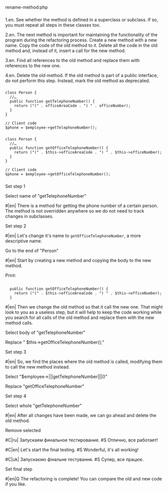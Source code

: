 rename-method:php

###

1.en. See whether the method is defined in a superclass or subclass. If so, you must repeat all steps in these classes too.

2.en. The next method is important for maintaining the functionality of the program during the refactoring process. Create a new method with a new name. Copy the code of the old method to it. Delete all the code in the old method and, instead of it, insert a call for the new method.

3.en. Find all references to the old method and replace them with references to the new one.

4.en. Delete the old method. If the old method is part of a public interface, do not perform this step. Instead, mark the old method as deprecated.



###

```
class Person {
  //…
  public function getTelephoneNumber() {
    return ("(" . officeAreaCode . ") " . officeNumber);
  }
}

// Client code
$phone = $employee->getTelephoneNumber();
```

###

```
class Person {
  //…
  public function getOfficeTelephoneNumber() {
    return ("(" . $this->officeAreaCode . ") " . $this->officeNumber);
  }
}

// Client code
$phone = $employee->getOfficeTelephoneNumber();
```

###

Set step 1

Select name of "getTelephoneNumber"

#|en| There is a method for getting the phone number of a certain person. The method is not overridden anywhere so we do not need to track changes in subclasses.

Set step 2

#|en| Let's change it's name to <code>getOfficeTelephoneNumber</code>, a more descriptive name.

Go to the end of "Person"

#|en| Start by creating a new method and copying the body to the new method.

Print:
```

  public function getOfficeTelephoneNumber() {
    return ("(" . $this->officeAreaCode . ") " . $this->officeNumber);
  }
```

#|en| Then we change the old method so that it call the new one. That might look to you as a useless step, but it will help to keep the code working while you search for all calls of the old method and replace them with the new method calls.

Select body of "getTelephoneNumber"

Replace "    $this->getOfficeTelephoneNumber();"

Set step 3

#|en| So, we find the places where the old method is called, modifying them to call the new method instead.

Select "$employee->|||getTelephoneNumber|||()"

Replace "getOfficeTelephoneNumber"

Set step 4

Select whole "getTelephoneNumber"

#|en| After all changes have been made, we can go ahead and delete the old method.

Remove selected

#C|ru| Запускаем финальное тестирование.
#S Отлично, все работает!

#C|en| Let's start the final testing.
#S Wonderful, it's all working!

#C|uk| Запускаємо фінальне тестування.
#S Супер, все працює.

Set final step

#|en|Q The refactoring is complete! You can compare the old and new code if you like.
